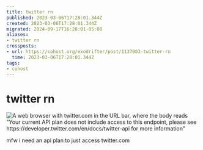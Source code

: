 ```yaml
---
title: twitter rn
published: 2023-03-06T17:28:01.344Z
created: 2023-03-06T17:28:01.344Z
migrated: 2024-09-17T16:28:01-05:00
aliases:
- twitter rn
crossposts:
- url: https://cohost.org/exodrifter/post/1137003-twitter-rn
  time: 2023-03-06T17:28:01.344Z
tags:
- cohost
---
```


# twitter rn

![A web browser with twitter.com in the URL bar, where the body reads "Your current API plan does not include access to this endpoint, please see https://developer.twitter.com/en/docs/twitter-api for more information"](20230306172801-twitter.png)

mfw i need an api plan to just access twitter.com
